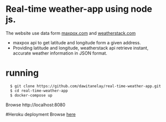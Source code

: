 # Real-time weather-app using node js. 
The website use data form [maxpox.com](https://www.mapbox.com/) and [weatherstack.com](https://weatherstack.com/)
- maxpox api to get latitude and longitude form a given address. 
- Providing latitude and longitude, weatherstack api  retrieve instant, accurate weather information in JSON format.

# running 
```sh
  $ git clone https://github.com/dawitanelay/real-time-weather-app.git
  $ cd real-time-weather-app
  $ docker-compose up


```
Browse  http://localhost:8080

#Heroku deployment 
Browse [here](http://anleay-weather-app.herokuapp.com/)
  
